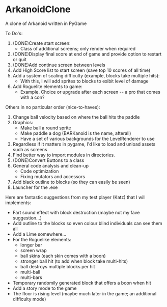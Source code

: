 # ArkanoidClone
A clone of Arkanoid written in PyGame

To Do's:

1. (DONE)Create start screen:
    - Class of additional screens; only render when required
2. (DONE)Display final score at end of game and provide option to restart or quit
3. (DONE)Add continue screen between levels
4. Add High Score list to start screen (save top 10 scores of all time)
5. Add a system of scaling difficulty (example, blocks take multiple hits):
    - With this, I will add sprites to blocks to exibit level of damage
6. Add Roguelite elements to game:
    - Example. Choice or upgrade after each screen -- a pro that comes with a con?

Others in no particular order (nice-to-haves):

1. Change ball velocity based on where the ball hits the paddle
2. Graphics:
    - Make ball a round sprite
    - Make paddle a dog (BARKanoid is the name, afterall)
    - Have a set of various backgrounds for the LevelRenderer to use
3. Regardless if it matters in pygame, I'd like to load and unload assets such as screens
4. Find better way to import modules in directories.
5. (DONE)Convert Buttons to a class
6. General code analysis and clean-up
    - Code optimization
    - Fixing mutators and accessors
7. Add black outline to blocks (so they can easily be seen)
8. Launcher for the .exe

Here are fantastic suggestions from my test player (Katz) that I will implements:
- Fart sound effect with block destruction (maybe not my fave suggestion...)
- Add outline to the blocks so even colour blind individuals can see them all
- Add a Lime somewhere...
- For the Roguelike elements:
    - longer bar
    - screen wrap
    - ball skins (each skin comes with a boon)
    - stronger ball hit (to add when block take multi-hits)
    - ball destroys multiple blocks per hit
    - multi-ball
    - multi-bars
- Temporary randomily generated block that offers a boon when hit
- Add a story mode to the game
- The floor is rising level (maybe much later in the game; an additional difficulty mode)